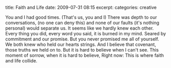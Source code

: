 title: Faith and Life
date: 2009-07-31 08:15
excerpt: 
categories: creative

You and I had
good times. (That's us,  you and I)
There was depth to
our conversations, (no one can deny this)
and
none of  our faults (it's nothing personal)
would  separate us.
It seems like we hardly knew each other.
Every thing  you did,
every word you said,
it is burned in my mind.
Seared  by commitment
and our promise.
But you never promised me all of  yourself.
We both knew who
held our hearts strings.
And I  believe that covenant,
those truths we held on to.
But it is hard  to believe
when I can't see.
This moment of sorrow, when it is  hard to believe,
Right now:
This is where faith and life collide.